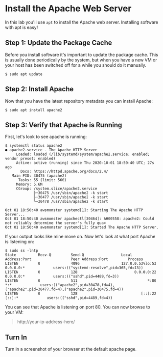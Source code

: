 # Install the Apache Web Server

In this lab you'll use `apt` to install the Apache web server. Installing software with apt is easy!

## Step 1: Update the Package Cache 

Before you install software it's important to update the package cache. This is usually done periodically by the system, but when you have a new VM or your host has been switched off for a while you should do it manually. 

```
$ sudo apt update 
```

## Step 2: Install Apache 

Now that you have the latest repository metadata you can install Apache: 

```
$ sudo apt install apache2 
``` 

## Step 3: Verify that Apache is Running 

First, let's look to see apache is running: 

```
$ systemctl status apache2 
● apache2.service - The Apache HTTP Server
     Loaded: loaded (/lib/systemd/system/apache2.service; enabled; vendor preset: enabled)
     Active: active (running) since Thu 2020-10-01 18:50:40 UTC; 27s ago
       Docs: https://httpd.apache.org/docs/2.4/
   Main PID: 30475 (apache2)
      Tasks: 55 (limit: 560)
     Memory: 5.6M
     CGroup: /system.slice/apache2.service
             ├─30475 /usr/sbin/apache2 -k start
             ├─30477 /usr/sbin/apache2 -k start
             └─30478 /usr/sbin/apache2 -k start

Oct 01 18:50:40 awsmonster systemd[1]: Starting The Apache HTTP Server...
Oct 01 18:50:40 awsmonster apachectl[30464]: AH00558: apache2: Could not reliably determine the server's fully qua>
Oct 01 18:50:40 awsmonster systemd[1]: Started The Apache HTTP Server.
```

If your output looks like mine move on. Now let's look at what port Apache is listening on:

```
$ sudo ss -lntp 
State          Recv-Q         Send-Q                 Local Address:Port                  Peer Address:Port         Process                                                                                                            
LISTEN         0              4096                   127.0.0.53%lo:53                         0.0.0.0:*             users:(("systemd-resolve",pid=365,fd=13))                                                                         
LISTEN         0              128                          0.0.0.0:22                         0.0.0.0:*             users:(("sshd",pid=4489,fd=3))                                                                                    
LISTEN         0              511                                *:80                               *:*             users:(("apache2",pid=30478,fd=4),("apache2",pid=30477,fd=4),("apache2",pid=30475,fd=4))                          
LISTEN         0              128                             [::]:22                            [::]:*             users:(("sshd",pid=4489,fd=4)) 
```

You can see that Apache is listening on port 80. You can now browse to your VM: 

> http://your-ip-address-here/ 

## Turn In 

Turn in a screenshot of your browser at the default apache page. 




